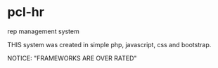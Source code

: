 # pcl-hr
rep management system

THIS system was created in simple php, javascript, css and bootstrap.

NOTICE: "FRAMEWORKS ARE OVER RATED"
